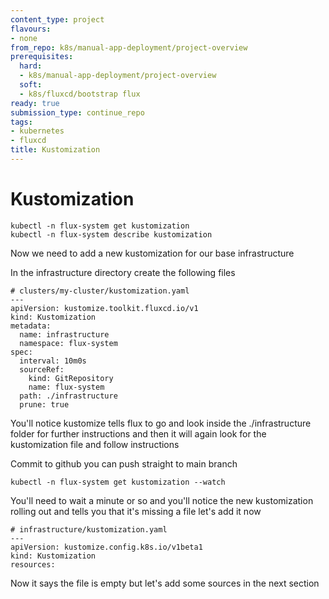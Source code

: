 ```yaml
---
content_type: project
flavours:
- none
from_repo: k8s/manual-app-deployment/project-overview
prerequisites:
  hard:
  - k8s/manual-app-deployment/project-overview
  soft:
  - k8s/fluxcd/bootstrap flux
ready: true
submission_type: continue_repo
tags:
- kubernetes
- fluxcd
title: Kustomization
---
```


# Kustomization

```
kubectl -n flux-system get kustomization
kubectl -n flux-system describe kustomization
```

Now we need to add a new kustomization for our base infrastructure

In the infrastructure directory create the following files

```
# clusters/my-cluster/kustomization.yaml
---
apiVersion: kustomize.toolkit.fluxcd.io/v1
kind: Kustomization
metadata:
  name: infrastructure
  namespace: flux-system
spec:
  interval: 10m0s
  sourceRef:
    kind: GitRepository
    name: flux-system
  path: ./infrastructure
  prune: true
```

You'll notice kustomize tells flux to go and look inside the ./infrastructure folder for further instructions and then it will again look for the kustomization file and follow instructions

Commit to github you can push straight to main branch

```
kubectl -n flux-system get kustomization --watch
```

You'll need to wait a minute or so and you'll notice the new kustomization rolling out and tells you that it's missing a file let's add it now

```
# infrastructure/kustomization.yaml
---
apiVersion: kustomize.config.k8s.io/v1beta1
kind: Kustomization
resources:
```

Now it says the file is empty but let's add some sources in the next section
